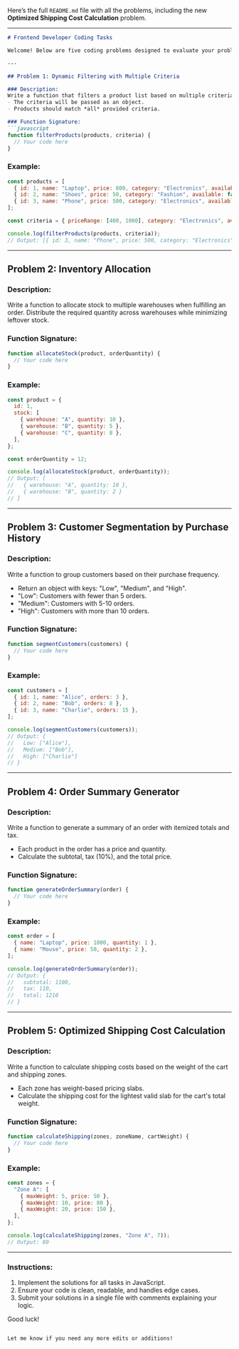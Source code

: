 Here’s the full `README.md` file with all the problems, including the new **Optimized Shipping Cost Calculation** problem.

---

```markdown
# Frontend Developer Coding Tasks

Welcome! Below are five coding problems designed to evaluate your problem-solving skills, JavaScript knowledge, and real-world coding abilities. Please read each problem carefully and implement the solutions accordingly. The expected output and examples are provided for each task.

---

## Problem 1: Dynamic Filtering with Multiple Criteria

### Description:
Write a function that filters a product list based on multiple criteria (e.g., price range, category, availability).
- The criteria will be passed as an object.
- Products should match *all* provided criteria.

### Function Signature:
```javascript
function filterProducts(products, criteria) {
  // Your code here
}
```

### Example:
```javascript
const products = [
  { id: 1, name: "Laptop", price: 800, category: "Electronics", available: true },
  { id: 2, name: "Shoes", price: 50, category: "Fashion", available: false },
  { id: 3, name: "Phone", price: 500, category: "Electronics", available: true },
];

const criteria = { priceRange: [400, 1000], category: "Electronics", available: true };

console.log(filterProducts(products, criteria));
// Output: [{ id: 3, name: "Phone", price: 500, category: "Electronics", available: true }]
```

---

## Problem 2: Inventory Allocation

### Description:
Write a function to allocate stock to multiple warehouses when fulfilling an order. Distribute the required quantity across warehouses while minimizing leftover stock.

### Function Signature:
```javascript
function allocateStock(product, orderQuantity) {
  // Your code here
}
```

### Example:
```javascript
const product = {
  id: 1,
  stock: [
    { warehouse: "A", quantity: 10 },
    { warehouse: "B", quantity: 5 },
    { warehouse: "C", quantity: 8 },
  ],
};

const orderQuantity = 12;

console.log(allocateStock(product, orderQuantity));
// Output: [
//   { warehouse: "A", quantity: 10 },
//   { warehouse: "B", quantity: 2 }
// ]
```

---

## Problem 3: Customer Segmentation by Purchase History

### Description:
Write a function to group customers based on their purchase frequency.
- Return an object with keys: "Low", "Medium", and "High".
- "Low": Customers with fewer than 5 orders.
- "Medium": Customers with 5-10 orders.
- "High": Customers with more than 10 orders.

### Function Signature:
```javascript
function segmentCustomers(customers) {
  // Your code here
}
```

### Example:
```javascript
const customers = [
  { id: 1, name: "Alice", orders: 3 },
  { id: 2, name: "Bob", orders: 8 },
  { id: 3, name: "Charlie", orders: 15 },
];

console.log(segmentCustomers(customers));
// Output: {
//   Low: ["Alice"],
//   Medium: ["Bob"],
//   High: ["Charlie"]
// }
```

---

## Problem 4: Order Summary Generator

### Description:
Write a function to generate a summary of an order with itemized totals and tax.
- Each product in the order has a price and quantity.
- Calculate the subtotal, tax (10%), and the total price.

### Function Signature:
```javascript
function generateOrderSummary(order) {
  // Your code here
}
```

### Example:
```javascript
const order = [
  { name: "Laptop", price: 1000, quantity: 1 },
  { name: "Mouse", price: 50, quantity: 2 },
];

console.log(generateOrderSummary(order));
// Output: {
//   subtotal: 1100,
//   tax: 110,
//   total: 1210
// }
```

---

## Problem 5: Optimized Shipping Cost Calculation

### Description:
Write a function to calculate shipping costs based on the weight of the cart and shipping zones.
- Each zone has weight-based pricing slabs.
- Calculate the shipping cost for the lightest valid slab for the cart's total weight.

### Function Signature:
```javascript
function calculateShipping(zones, zoneName, cartWeight) {
  // Your code here
}
```

### Example:
```javascript
const zones = {
  "Zone A": [
    { maxWeight: 5, price: 50 },
    { maxWeight: 10, price: 80 },
    { maxWeight: 20, price: 150 },
  ],
};

console.log(calculateShipping(zones, "Zone A", 7));
// Output: 80
```

---

### Instructions:
1. Implement the solutions for all tasks in JavaScript.
2. Ensure your code is clean, readable, and handles edge cases.
3. Submit your solutions in a single file with comments explaining your logic.

Good luck!
```

Let me know if you need any more edits or additions!
